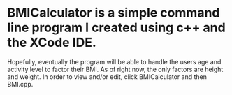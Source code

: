 # BMICalculator is a simple command line program I created using c++ and the XCode IDE. 
Hopefully, eventually the program will be able to handle the users age and activity level to factor their BMI. 
As of right now, the only factors are height and weight.
In order to view and/or edit, click BMICalculator and then BMI.cpp.
